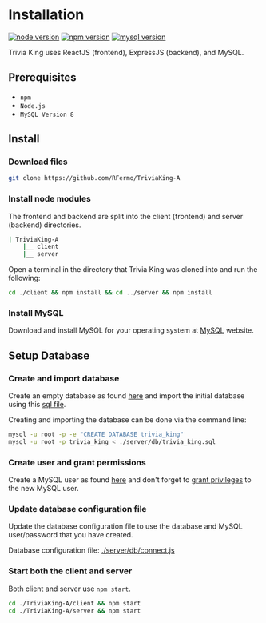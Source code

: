 # Installation

[![node version][node-image]][node-url] [![npm version][npm-image]][npm-url] [![mysql version][mysql-image]][mysql-url]

Trivia King uses ReactJS (frontend), ExpressJS (backend), and MySQL.

## Prerequisites
- `npm`
- `Node.js`
- `MySQL Version 8`

## Install
### Download files
```bash
git clone https://github.com/RFermo/TriviaKing-A
```

### Install node modules
The frontend and backend are split into the client (frontend) and server (backend) directories.
```bash
| TriviaKing-A
    |__ client
    |__ server
```

Open a terminal in the directory that Trivia King was cloned into and run the following:

```bash
cd ./client && npm install && cd ../server && npm install
```

### Install MySQL
Download and install MySQL for your operating system at [MySQL][mysql-install-url] website.

## Setup Database
### Create and import database
Create an empty database as found [here][mysql-create-database] and import the initial database using this [sql file][mysql-init-db].

Creating and importing the database can be done via the command line:
```bash
mysql -u root -p -e "CREATE DATABASE trivia_king"
mysql -u root -p trivia_king < ./server/db/trivia_king.sql
```

### Create user and grant permissions
Create a MySQL user as found [here][mysql-create-user] and don't forget to [grant privileges][mysql-grant-privileges] to the new MySQL user.

### Update database configuration file
Update the database configuration file to use the database and MySQL user/password that you have created.

Database configuration file:
[./server/db/connect.js][mysql-config-file]

### Start both the client and server
Both client and server use `npm start`.
```bash
cd ./TriviaKing-A/client && npm start
cd ./TriviaKing-A/server && npm start
```

[node-url]: https://nodejs.org/en/download/
[node-image]: https://badgen.net/npm/node/next

[npm-image]: https://badgen.net/npm/v/express
[npm-url]:https://docs.npmjs.com/downloading-and-installing-node-js-and-npm

[mysql-image]: https://badgen.net/badge/mysql/v8/yellow
[mysql-url]:https://dev.mysql.com/downloads/mysql/
[mysql-windows-install-url]: https://dev.mysql.com/downloads/windows/installer/8.0.html
[mysql-install-url]: https://dev.mysql.com/downloads/mysql/
[mysql-create-database]: https://dev.mysql.com/doc/mysql-getting-started/en/

[mysql-config-file]: https://github.com/RFermo/TriviaKing-A/tree/main/server/db/connect.js
[mysql-init-db]: https://github.com/RFermo/TriviaKing-A/tree/main/server/db/trivia_king.sql
[mysql-create-user]: https://dev.mysql.com/doc/refman/8.0/en/create-user.html#create-user-overview
[mysql-grant-privileges]: https://dev.mysql.com/doc/refman/8.0/en/create-user.html#create-user-role
